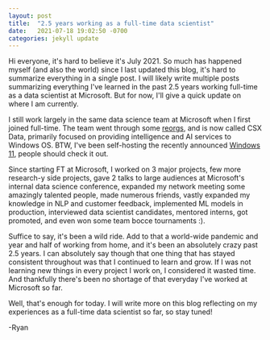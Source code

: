```yaml
---
layout: post
title:  "2.5 years working as a full-time data scientist"
date:   2021-07-18 19:02:50 -0700
categories: jekyll update
---
```


Hi everyone, it's hard to believe it's July 2021. So much has happened myself (and also the world) since I last updated this blog, it's hard to summarize everything in a single post. I will likely write multiple posts summarizing everything I've learned in the past 2.5 years working full-time as a data scientist at Microsoft. But for now, I'll give a quick update on where I am currently.

I still work largely in the same data science team at Microsoft when I first joined full-time. The team went through some [reorgs](https://henrykotula.com/2020/07/01/cartoon-the-company-reorg/), and is now called CSX Data, primarily focused on providing intelligence and AI services to Windows OS. BTW, I've been self-hosting the recently announced [Windows 11](https://www.microsoft.com/en-us/windows/windows-11), people should check it out.

Since starting FT at Microsoft, I worked on 3 major projects, few more research-y side projects, gave 2 talks to large audiences at Microsoft's internal data science conference, expanded my network meeting some amazingly talented people, made numerous friends, vastly expanded my knowledge in NLP and customer feedback, implemented ML models in production, interviewed data scientist candidates, mentored interns, got promoted, and even won some team bocce tournaments :).

Suffice to say, it's been a wild ride. Add to that a world-wide pandemic and year and half of working from home, and it's been an absolutely crazy past 2.5 years. I can absolutely say though that one thing that has stayed consistent throughout was that I continued to learn and grow. If I was not learning new things in every project I work on, I considered it wasted time. And thankfully there's been no shortage of that everyday I've worked at Microsoft so far.

Well, that's enough for today. I will write more on this blog reflecting on my experiences as a full-time data scientist so far, so stay tuned!

-Ryan
